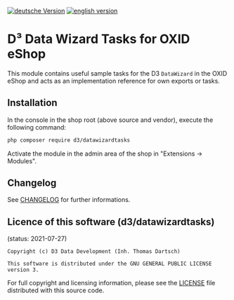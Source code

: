 [![deutsche Version](https://logos.oxidmodule.com/de2_xs.svg)](README.md)
[![english version](https://logos.oxidmodule.com/en2_xs.svg)](README.en.md)

# D³ Data Wizard Tasks for OXID eShop

This module contains useful sample tasks for the D3 `DataWizard` in the OXID eShop and acts as an implementation reference for own exports or tasks.

## Installation

In the console in the shop root (above source and vendor), execute the following command:

```bash
php composer require d3/datawizardtasks
``` 

Activate the module in the admin area of the shop in "Extensions -> Modules".

## Changelog

See [CHANGELOG](CHANGELOG.md) for further informations.

## Licence of this software (d3/datawizardtasks)
(status: 2021-07-27)

```
Copyright (c) D3 Data Development (Inh. Thomas Dartsch)

This software is distributed under the GNU GENERAL PUBLIC LICENSE version 3.
```

For full copyright and licensing information, please see the [LICENSE](LICENSE.md) file distributed with this source code.
